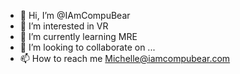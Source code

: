 - 👋 Hi, I’m @IAmCompuBear
- 👀 I’m interested in VR
- 🌱 I’m currently learning MRE
- 💞️ I’m looking to collaborate on ...
- 📫 How to reach me Michelle@iamcompubear.com

<!---
IAmCompuBear/IAmCompuBear is a ✨ special ✨ repository because its `README.md` (this file) appears on your GitHub profile.
You can click the Preview link to take a look at your changes.
--->
